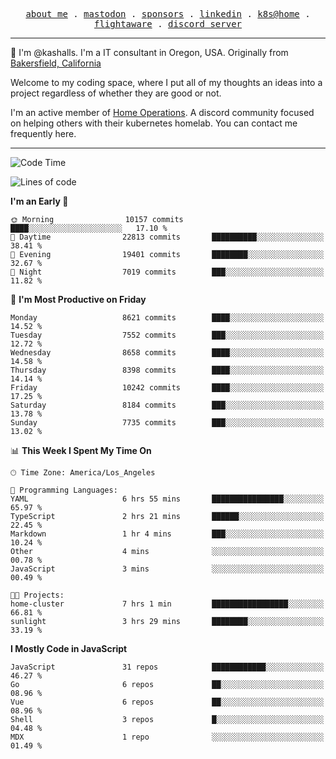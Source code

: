 <p align="center">
  <samp>
    <a href="https://jordanjones.org/">about me</a> .
    <a rel="me" href="https://mastodon.social/@kashall">mastodon</a> .
    <a href="https://github.com/sponsors/kashalls">sponsors</a> .
    <a href="https://linkedin.com/in/jordpjones">linkedin</a> .
    <a href="https://github.com/kashalls/home-cluster">k8s@home</a> .
    <a href="https://flightaware.com/adsb/stats/user/kashalls">flightaware</a> .
    <a href="https://discord.gg/V2WrCfqba9">discord server</a>
  </samp>
</p>

----------------------------------------------------------------

:wave: I'm @kashalls. I'm a IT consultant in Oregon, USA. Originally from [Bakersfield, California](https://maps.app.goo.gl/QQMtywTWghpXB6Tu6)

Welcome to my coding space, where I put all of my thoughts an ideas into a project regardless of whether they are good or not.

I'm an active member of [Home Operations](https://discord.gg/home-operations). A discord community focused on helping others with their kubernetes homelab. You can contact me frequently here.

----------------------------------------------------------------
<!--START_SECTION:waka-->
![Code Time](http://img.shields.io/badge/Code%20Time-2%2C024%20hrs%2035%20mins-blue)

![Lines of code](https://img.shields.io/badge/From%20Hello%20World%20I%27ve%20Written-10.9%20million%20lines%20of%20code-blue)

**I'm an Early 🐤** 

```text
🌞 Morning                10157 commits       ████░░░░░░░░░░░░░░░░░░░░░   17.10 % 
🌆 Daytime                22813 commits       ██████████░░░░░░░░░░░░░░░   38.41 % 
🌃 Evening                19401 commits       ████████░░░░░░░░░░░░░░░░░   32.67 % 
🌙 Night                  7019 commits        ███░░░░░░░░░░░░░░░░░░░░░░   11.82 % 
```
📅 **I'm Most Productive on Friday** 

```text
Monday                   8621 commits        ████░░░░░░░░░░░░░░░░░░░░░   14.52 % 
Tuesday                  7552 commits        ███░░░░░░░░░░░░░░░░░░░░░░   12.72 % 
Wednesday                8658 commits        ████░░░░░░░░░░░░░░░░░░░░░   14.58 % 
Thursday                 8398 commits        ████░░░░░░░░░░░░░░░░░░░░░   14.14 % 
Friday                   10242 commits       ████░░░░░░░░░░░░░░░░░░░░░   17.25 % 
Saturday                 8184 commits        ███░░░░░░░░░░░░░░░░░░░░░░   13.78 % 
Sunday                   7735 commits        ███░░░░░░░░░░░░░░░░░░░░░░   13.02 % 
```


📊 **This Week I Spent My Time On** 

```text
🕑︎ Time Zone: America/Los_Angeles

💬 Programming Languages: 
YAML                     6 hrs 55 mins       ████████████████░░░░░░░░░   65.97 % 
TypeScript               2 hrs 21 mins       ██████░░░░░░░░░░░░░░░░░░░   22.45 % 
Markdown                 1 hr 4 mins         ███░░░░░░░░░░░░░░░░░░░░░░   10.24 % 
Other                    4 mins              ░░░░░░░░░░░░░░░░░░░░░░░░░   00.78 % 
JavaScript               3 mins              ░░░░░░░░░░░░░░░░░░░░░░░░░   00.49 % 

🐱‍💻 Projects: 
home-cluster             7 hrs 1 min         █████████████████░░░░░░░░   66.81 % 
sunlight                 3 hrs 29 mins       ████████░░░░░░░░░░░░░░░░░   33.19 % 
```

**I Mostly Code in JavaScript** 

```text
JavaScript               31 repos            ████████████░░░░░░░░░░░░░   46.27 % 
Go                       6 repos             ██░░░░░░░░░░░░░░░░░░░░░░░   08.96 % 
Vue                      6 repos             ██░░░░░░░░░░░░░░░░░░░░░░░   08.96 % 
Shell                    3 repos             █░░░░░░░░░░░░░░░░░░░░░░░░   04.48 % 
MDX                      1 repo              ░░░░░░░░░░░░░░░░░░░░░░░░░   01.49 % 
```




<!--END_SECTION:waka-->